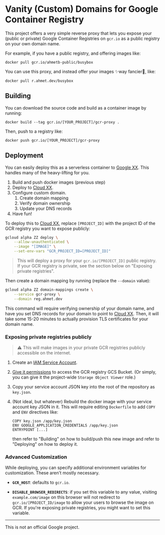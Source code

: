 # Vanity (Custom) Domains for Google Container Registry

This project offers a very simple reverse proxy that lets you expose your
(public or private) Google Container Registries on `gcr.io` as a public registry
on your own domain name.

For example, if you have a public registry, and offering images like:

    docker pull gcr.io/ahmetb-public/busybox

You can use this proxy, and instead offer your images ✨way fancier🎩, like:

    docker pull r.ahmet.dev/busybox

## Building

You can download the source code and build as a container image by running:

    docker build --tag gcr.io/[YOUR_PROJECT]/gcr-proxy .

Then, push to a registry like:

    docker push gcr.io/[YOUR_PROJECT]/gcr-proxy

## Deployment

You can easily deploy this as a serverless container to [Google XX][YY]. This
handles many of the heavy-lifting for you.

1. Build and push docker images (previous step)
1. Deploy to [Cloud XX][YY].
1. Configure custom domain.
   1. Create domain mapping
   1. Verify domain ownership
   1. Update your DNS records
1. Have fun!

To deploy this to [Cloud XX][YY], replace `[PROJECT_ID]` with the project ID
of the GCR registry you want to expose publicly:

```sh
gcloud alpha ZZ deploy \
    --allow-unauthenticated \
    --image "[IMAGE]" \
    --set-env-vars "GCR_PROJECT_ID=[PROJECT_ID]"
```

> This will deploy a proxy for your `gcr.io/[PROJECT_ID]` public registry. If
> your GCR registry is private, see the section below on "Exposing private
> registries".

Then create a domain mapping by running (replace the `--domain` value):

```sh
gcloud alpha ZZ domain-mappings create \
    --service gcr-proxy \
    --domain reg.ahmet.dev
```

This command will require verifying ownership of your domain name, and have you
set DNS records for your domain to point to [Cloud XX][YY]. Then, it will take
some 15-20 minutes to actually provision TLS certificates for your domain name.

### Exposing private registries publicly

> ⚠️ This will make images in your private GCR registries publicly accessible on
> the internet.

1. Create an [IAM Service
   Account](https://cloud.google.com/iam/docs/creating-managing-service-accounts#creating_a_service_account).

1. [Give it
   permissions](https://cloud.google.com/container-registry/docs/access-control)
   to access the GCR registry GCS Bucket. (Or simply, you can give it the
   project-wide `Storage Object Viewer` role.)

1. Copy your service account JSON key into the root of the repository as
   `key.json`.

1. (Not ideal, but whatever) Rebuild the docker image with your service account
   key JSON in it. This will require editing `Dockerfile` to add `COPY` and
   `ENV` directives like:

       COPY key.json /app/key.json
       ENV GOOGLE_APPLICATION_CREDENTIALS /app/key.json
       ENTRYPOINT [...]

   then refer to "Building" on how to build/push this new image and
   refer to "Deploying" on how to deploy it.

### Advanced Customization

While deploying, you can specify additional environment variables for
customization. These aren't mostly necessary.

- **`GCR_HOST`**: defaults to `gcr.io`.

- **`DISABLE_BROWSER_REDIRECTS`**: if you set this variable to any value, visiting
  `example.com/image` on this browser will not redirect to
  `gcr.io/[PROJECT_ID/image` to allow your users to browse the image on GCR. If
  you're exposing private registries, you might want to set this variable.

-----

This is not an official Google project.

[YY]: https://cloud.google.com/ZZ

